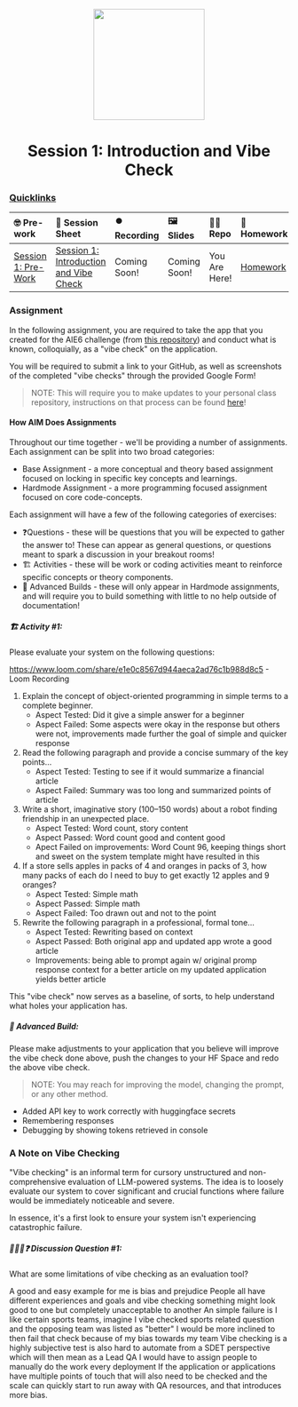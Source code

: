 <p align = "center" draggable=”false” ><img src="https://github.com/AI-Maker-Space/LLM-Dev-101/assets/37101144/d1343317-fa2f-41e1-8af1-1dbb18399719" 
     width="200px"
     height="auto"/>
</p>

<h1 align="center" id="heading">Session 1: Introduction and Vibe Check</h1>

### [Quicklinks](https://github.com/AI-Maker-Space/AIE6/tree/main/00_AIM_Quicklinks)

| 🤓 Pre-work | 📰 Session Sheet | ⏺️ Recording     | 🖼️ Slides        | 👨‍💻 Repo         | 📝 Homework      | 📁 Feedback       |
|:-----------------|:-----------------|:-----------------|:-----------------|:-----------------|:-----------------|:-----------------|
| [Session 1: Pre-Work](https://www.notion.so/Session-1-Introduction-and-Vibe-Check-1c8cd547af3d81b596bbdfb64cf4fd2f?pvs=4#1c8cd547af3d81fb96b4f625f3f8e3d6)| [Session 1: Introduction and Vibe Check](https://www.notion.so/Session-1-Introduction-and-Vibe-Check-1c8cd547af3d81b596bbdfb64cf4fd2f) | Coming Soon! | Coming Soon! | You Are Here! | [Homework](https://forms.gle/W59zjs5MQc7kbLUh9) | [AIE6 Feedback 4/1](https://forms.gle/EdzBz82yGqVYKfUw9)


### Assignment

In the following assignment, you are required to take the app that you created for the AIE6 challenge (from [this repository](https://github.com/AI-Maker-Space/Beyond-ChatGPT)) and conduct what is known, colloquially, as a "vibe check" on the application. 

You will be required to submit a link to your GitHub, as well as screenshots of the completed "vibe checks" through the provided Google Form!

> NOTE: This will require you to make updates to your personal class repository, instructions on that process can be found [here](https://github.com/AI-Maker-Space/AIE6/tree/main/00_Setting%20Up%20Git)!

#### How AIM Does Assignments
Throughout our time together - we'll be providing a number of assignments. Each assignment can be split into two broad categories:

- Base Assignment - a more conceptual and theory based assignment focused on locking in specific key concepts and learnings.
- Hardmode Assignment - a more programming focused assignment focused on core code-concepts.

Each assignment will have a few of the following categories of exercises:

- ❓Questions - these will be questions that you will be expected to gather the answer to! These can appear as general questions, or questions meant to spark a discussion in your breakout rooms!
- 🏗️ Activities - these will be work or coding activities meant to reinforce specific concepts or theory components.
- 🚧 Advanced Builds - these will only appear in Hardmode assignments, and will require you to build something with little to no help outside of documentation!

##### 🏗️ Activity #1:

Please evaluate your system on the following questions:

https://www.loom.com/share/e1e0c8567d944aeca2ad76c1b988d8c5 - Loom Recording

1. Explain the concept of object-oriented programming in simple terms to a complete beginner. 
    - Aspect Tested: Did it give a simple answer for a beginner
    - Aspect Failed: Some aspects were okay in the response but others were not, improvements made further the goal of simple and quicker response
2. Read the following paragraph and provide a concise summary of the key points…
    - Aspect Tested: Testing to see if it would summarize a financial article
    - Aspect Failed: Summary was too long and summarized points of article
3. Write a short, imaginative story (100–150 words) about a robot finding friendship in an unexpected place.
    - Aspect Tested: Word count, story content
    - Aspect Passed: Word count good and content good
    - Apect Failed on improvements: Word Count 96, keeping things short and sweet on the system template might have resulted in this
4. If a store sells apples in packs of 4 and oranges in packs of 3, how many packs of each do I need to buy to get exactly 12 apples and 9 oranges?
    - Aspect Tested: Simple math
    - Aspect Passed: Simple math
    - Aspect Failed: Too drawn out and not to the point
5. Rewrite the following paragraph in a professional, formal tone…
    - Aspect Tested: Rewriting based on context
    - Aspect Passed: Both original app and updated app wrote a good article
    - Improvements: being able to prompt again w/ original promp response context for a better article on my updated application yields better article

This "vibe check" now serves as a baseline, of sorts, to help understand what holes your application has.

##### 🚧 Advanced Build:

Please make adjustments to your application that you believe will improve the vibe check done above, push the changes to your HF Space and redo the above vibe check.

> NOTE: You may reach for improving the model, changing the prompt, or any other method.
- Added API key to work correctly with huggingface secrets
- Remembering responses
- Debugging by showing tokens retrieved in console


### A Note on Vibe Checking

"Vibe checking" is an informal term for cursory unstructured and non-comprehensive evaluation of LLM-powered systems. The idea is to loosely evaluate our system to cover significant and crucial functions where failure would be immediately noticeable and severe.

In essence, it's a first look to ensure your system isn't experiencing catastrophic failure.

##### 🧑‍🤝‍🧑❓ Discussion Question #1:

What are some limitations of vibe checking as an evaluation tool?

A good and easy example for me is bias and prejudice
People all have different experiences and goals and vibe checking something might look good to one but completely unacceptable to another
An simple failure is I like certain sports teams, imagine I vibe checked sports related question and the opposing team was listed as "better" I would be more inclined to then fail that check because of my bias towards my team
Vibe checking is a highly subjective test is also hard to automate from a SDET perspective which will then mean as a Lead QA I would have to assign people to manually do the work every deployment
If the application or applications have multiple points of touch that will also need to be checked and the scale can quickly start to run away with QA resources, and that introduces more bias.
